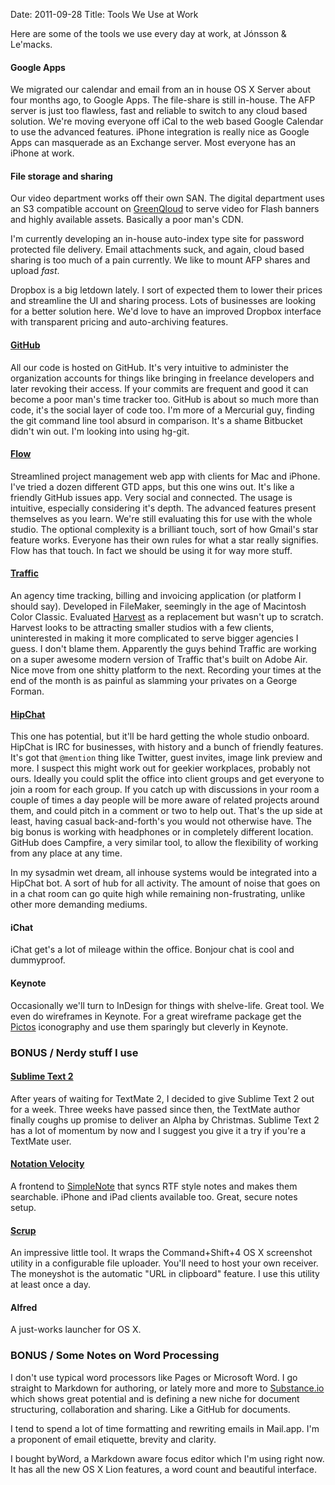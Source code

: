 Date: 2011-09-28
Title: Tools We Use at Work

Here are some of the tools we use every day at work, at Jónsson & Le'macks.

#### Google Apps

We migrated our calendar and email from an in house OS X Server about four months ago, to Google Apps. The file-share is still in-house. The AFP server is just too flawless, fast and reliable to switch to any cloud based solution. We're moving everyone off iCal to the web based Google Calendar to use the advanced features. iPhone integration is really nice as Google Apps can masquerade as an Exchange server. Most everyone has an iPhone at work.

#### File storage and sharing

Our video department works off their own SAN. The digital department uses an S3 compatible account on [GreenQloud](http://www.greenqloud.com/) to serve video for Flash banners and highly available assets. Basically a poor man's CDN. 

I'm currently developing an in-house auto-index type site for password protected file delivery. Email attachments suck, and again, cloud based sharing is too much of a pain currently. We like to mount AFP shares and upload *fast*.

Dropbox is a big letdown lately. I sort of expected them to lower their prices and streamline the UI and sharing process. Lots of businesses are looking for a better solution here. We'd love to have an improved Dropbox interface with transparent pricing and auto-archiving features.

#### [GitHub](http://www.github.com/)

All our code is hosted on GitHub. It's very intuitive to administer the organization accounts for things like bringing in freelance developers and later revoking their access. If your commits are frequent and good it can become a poor man's time tracker too. GitHub is about so much more than code, it's the social layer of code too. I'm more of a Mercurial guy, finding the git command line tool absurd in comparison. It's a shame Bitbucket didn't win out. I'm looking into using hg-git.

#### [Flow](http://www.getflow.com/)

Streamlined project management web app with clients for Mac and iPhone. I've tried a dozen different GTD apps, but this one wins out. It's like a friendly GitHub issues app. Very social and connected. The usage is intuitive, especially considering it's depth. The advanced features present themselves as you learn. We're still evaluating this for use with the whole studio. The optional complexity is a brilliant touch, sort of how Gmail's star feature works. Everyone has their own rules for what a star really signifies. Flow has that touch. In fact we should be using it for way more stuff.

#### [Traffic](http://www.sohnar.com/)

An agency time tracking, billing and invoicing application (or platform I should say). Developed in FileMaker, seemingly in the age of Macintosh Color Classic. Evaluated [Harvest](http://www.getharvest.com/) as a replacement but wasn't up to scratch. Harvest looks to be attracting smaller studios with a few clients, uninterested in making it more complicated to serve bigger agencies I guess. I don't blame them. Apparently the guys behind Traffic are working on a super awesome modern version of Traffic that's built on Adobe Air. Nice move from one shitty platform to the next. Recording your times at the end of the month is as painful as slamming your privates on a George Forman. 

#### [HipChat](http://www.hipchat.com/)

This one has potential, but it'll be hard getting the whole studio onboard. HipChat is IRC for businesses, with history and a bunch of friendly features. It's got that `@mention` thing like Twitter, guest invites, image link preview and more. I suspect this might work out for geekier workplaces, probably not ours. Ideally you could split the office into client groups and get everyone to join a room for each group. If you catch up with discussions in your room a couple of times a day people will be more aware of related projects around them, and could pitch in a comment or two to help out. That's the up side at least, having casual back-and-forth's you would not otherwise have. The big bonus is working with headphones or in completely different location. GitHub does Campfire, a very similar tool, to allow the flexibility of working from any place at any time.

In my sysadmin wet dream, all inhouse systems would be integrated into a HipChat bot. A sort of hub for all activity. The amount of noise that goes on in a chat room can go quite high while remaining non-frustrating, unlike other more demanding mediums.

#### iChat

iChat get's a lot of mileage within the office. Bonjour chat is cool and dummyproof.

#### Keynote

Occasionally we'll turn to InDesign for things with shelve-life. Great tool. We even do wireframes in Keynote. For a great wireframe package get the [Pictos](http://pictos.drewwilson.com/) iconography and use them sparingly but cleverly in Keynote.

### BONUS / Nerdy stuff I use

#### [Sublime Text 2](www.sublimetext.com/2)

After years of waiting for TextMate 2, I decided to give Sublime Text 2 out for a week. Three weeks have passed since then, the TextMate author finally coughs up promise to deliver an Alpha by Christmas. Sublime Text 2 has a lot of momentum by now and I suggest you give it a try if you're a TextMate user.

#### [Notation Velocity](http://notational.net/)

A frontend to [SimpleNote](http://www.simplenoteapp.com/) that syncs RTF style notes and makes them searchable. iPhone and iPad clients available too. Great, secure notes setup.

#### [Scrup](https://github.com/rsms/scrup)

An impressive little tool. It wraps the Command+Shift+4 OS X screenshot utility in a configurable file uploader. You'll need to host your own receiver. The moneyshot is the automatic "URL in clipboard" feature. I use this utility at least once a day.

#### Alfred

A just-works launcher for OS X.

### BONUS / Some Notes on Word Processing

I don't use typical word processors like Pages or Microsoft Word. I go straight to Markdown for authoring, or lately more and more to [Substance.io](http://substance.io) which shows great potential and is defining a new niche for document structuring, collaboration and sharing. Like a GitHub for documents. 

I tend to spend a lot of time formatting and rewriting emails in Mail.app. I'm a proponent of email etiquette, brevity and clarity. 

I bought byWord, a Markdown aware focus editor which I'm using right now. It has all the new OS X Lion features, a word count and beautiful interface.

